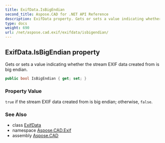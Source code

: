 ```yaml
---
title: ExifData.IsBigEndian
second_title: Aspose.CAD for .NET API Reference
description: ExifData property. Gets or sets a value indicating whether the stream EXIF data created from is big endian
type: docs
weight: 690
url: /net/aspose.cad.exif/exifdata/isbigendian/
---
```

## ExifData.IsBigEndian property

Gets or sets a value indicating whether the stream EXIF data created from is big endian.

```csharp
public bool IsBigEndian { get; set; }
```

### Property Value

`true` if the stream EXIF data created from is big endian; otherwise, `false`.

### See Also

* class [ExifData](../)
* namespace [Aspose.CAD.Exif](../../exifdata/)
* assembly [Aspose.CAD](../../../)


